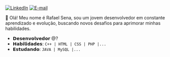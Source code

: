 [![LinkedIn](https://img.shields.io/badge/LinkedIn-0077B5?style=for-the-badge&logo=linkedin&logoColor=white)](https://www.linkedin.com/in/rafaznj/)
[![E-mail](https://img.shields.io/badge/-Email-000?style=for-the-badge&logo=microsoft-outlook&logoColor=007BFF)](mailto:rafaelsenabarreto@gmail.com)

<p>👋 Olá! Meu nome é Rafael Sena, sou um jovem desenvolvedor em constante aprendizado e evolução, buscando novos desafios para aprimorar minhas habilidades.</p>

- 𝗗𝗲𝘀𝗲𝗻𝘃𝗼𝗹𝘃𝗲𝗱𝗼𝗿 @?
- 𝗛𝗮𝗯𝗶𝗹𝗶𝗱𝗮𝗱𝗲𝘀: <code>C++ | HTML | CSS | PHP |...</code>
- 𝗘𝘀𝘁𝘂𝗱𝗮𝗻𝗱𝗼: <code>JAVA | MySQL |...</code>

